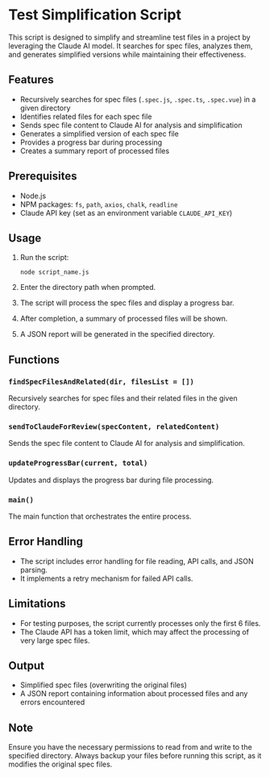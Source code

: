 # Test Simplification Script

This script is designed to simplify and streamline test files in a project by leveraging the Claude AI model. It searches for spec files, analyzes them, and generates simplified versions while maintaining their effectiveness.

## Features

- Recursively searches for spec files (`.spec.js`, `.spec.ts`, `.spec.vue`) in a given directory
- Identifies related files for each spec file
- Sends spec file content to Claude AI for analysis and simplification
- Generates a simplified version of each spec file
- Provides a progress bar during processing
- Creates a summary report of processed files

## Prerequisites

- Node.js
- NPM packages: `fs`, `path`, `axios`, `chalk`, `readline`
- Claude API key (set as an environment variable `CLAUDE_API_KEY`)

## Usage

1. Run the script:
   ```
   node script_name.js
   ```

2. Enter the directory path when prompted.

3. The script will process the spec files and display a progress bar.

4. After completion, a summary of processed files will be shown.

5. A JSON report will be generated in the specified directory.

## Functions

### `findSpecFilesAndRelated(dir, filesList = [])`

Recursively searches for spec files and their related files in the given directory.

### `sendToClaudeForReview(specContent, relatedContent)`

Sends the spec file content to Claude AI for analysis and simplification.

### `updateProgressBar(current, total)`

Updates and displays the progress bar during file processing.

### `main()`

The main function that orchestrates the entire process.

## Error Handling

- The script includes error handling for file reading, API calls, and JSON parsing.
- It implements a retry mechanism for failed API calls.

## Limitations

- For testing purposes, the script currently processes only the first 6 files.
- The Claude API has a token limit, which may affect the processing of very large spec files.

## Output

- Simplified spec files (overwriting the original files)
- A JSON report containing information about processed files and any errors encountered

## Note

Ensure you have the necessary permissions to read from and write to the specified directory. Always backup your files before running this script, as it modifies the original spec files.